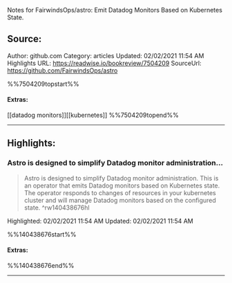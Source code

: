 Notes for FairwindsOps/astro: Emit Datadog Monitors Based on Kubernetes State.

## Source:
Author: github.com
Category: articles
Updated: 02/02/2021 11:54 AM
Highlights URL: https://readwise.io/bookreview/7504209
SourceUrl: https://github.com/FairwindsOps/astro

%%7504209topstart%%
#### Extras:
[[datadog monitors]][[kubernetes]]
%%7504209topend%%


 
-----
 ## Highlights:

### Astro is designed to simplify Datadog monitor administration...
>Astro is designed to simplify Datadog monitor administration. This is an operator that emits Datadog monitors based on Kubernetes state. The operator responds to changes of resources in your kubernetes cluster and will manage Datadog monitors based on the configured state. ^rw140438676hl


Highlighted: 02/02/2021 11:54 AM
Updated: 02/02/2021 11:54 AM

%%140438676start%%
#### Extras:

%%140438676end%%



------


